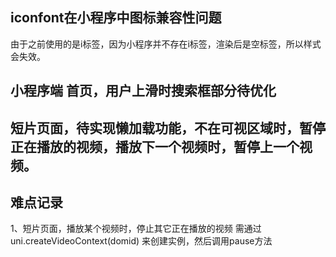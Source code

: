 ## iconfont在小程序中图标兼容性问题
由于之前使用的是i标签，因为小程序并不存在i标签，渲染后是空标签，所以样式会失效。

## 小程序端 首页，用户上滑时搜索框部分待优化

## 短片页面，待实现懒加载功能，不在可视区域时，暂停正在播放的视频，播放下一个视频时，暂停上一个视频。





## 难点记录
1、短片页面，播放某个视频时，停止其它正在播放的视频
需通过uni.createVideoContext(domid) 来创建实例，然后调用pause方法